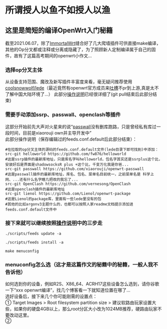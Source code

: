 # 所谓授人以鱼不如授人以渔
## 这里是简短的编译OpenWrt入门秘籍

截至2021.06.07，除了[ImmortalWrt](https://github.com/immortalwrt/immortalwrt)缝合好了几大爬墙插件可供直接make编译，其他的Op分叉都或注释或分离或隐藏了，为了照顾新人定制编译属于自己的固件，故有了这篇高考期间的openwrt小作文...     

### 选择op分叉主体         

从设备支持范围、魔改及新写插件丰富度来看，毫无疑问推荐使用[coolsnowwolf/lede](https://github.com/coolsnowwolf/lede)（最近竟然有openwrt官方成员来[吐槽](https://github.com/coolsnowwolf/lede/issues/6942)不pr到上游,真是太不了解中国大陆环境了...）
此部分[操作说明](https://github.com/coolsnowwolf/lede#readme)已经很详细了(git pull结束后此部分结束)            

### 需要手动添加ssrp、passwall、openclash等插件     
这部分开始前先大声对火星来的说“[passwall](https://github.com/xiaorouji/openwrt-passwall)没有删库跑路，只是曾经私有库过一段时间，目前是xiaorouji own并主导开发中”          
此部分操作说明（保存编辑过的feeds.conf.default后此部分结束）：    
```
#在拉取的op分叉主体的源码的feeds.conf.default文件(lede目录下即可找到)中添加：  
src-git helloworld https://github.com/fw876/helloworld
#这是ssrp插件的最新库地址，只是库名字叫helloworld，包名字其实还是ssrplus这个比，安装好后是界面是shadowsocksR plus +这个比，千变万化我是你爸...
src-git passwall https://github.com/xiaorouji/openwrt-passwall   
#这是passwall插件的最新库地址，库名、包名、菜单名目前统一，之前菜单名是 科学上网、...还有什么名字瞎几把改的我忘了...
src-git OpenClash https://github.com/vernesong/OpenClash
#这是openclash插件的最新库地址
src-git lienol https://github.com/Lienol/openwrt-package
#这是Lienol的package库，里面有一些lede里没有的包
#其他的比如argonv3主题什么的，也都可以按照人家readme文档提示添加进feeds.conf.default文件中
```

### 接下来就可以继续按照[操作说明](https://github.com/coolsnowwolf/lede#readme)中的三步走

```
./scripts/feeds update -a
```
```
./scripts/feeds install -a
```
```
make menuconfig
```

### menuconfig怎么选（这才是这篇作文的秘籍中的秘籍，一般人我不告诉他）           
如何选到你的设备，例如R2S、X86_64、ACRH17这些设备怎么选到，请你谷歌一下“xxx openwrt编译”，找几个博客看一下就知道位置在哪了...             
选好设备后，接下来几个你可能刚需的设置点：                    
① Target Images > Root filesystem partition size > 建议软路由玩家设置大些，如果你的硬盘4GB以上，那么root分区大小改为1024MB推荐，硬路由玩家不要改动这里。            
② 


